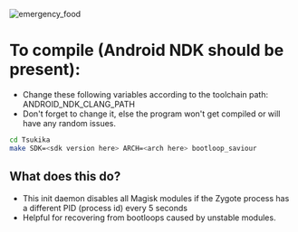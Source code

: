 ![emergency_food](https://github.com/bocchi-the-dev/banners/blob/main/notFound.png?raw=true)

# To compile (Android NDK should be present):
- Change these following variables according to the toolchain path: ANDROID_NDK_CLANG_PATH
- Don't forget to change it, else the program won't get compiled or will have any random issues.
```bash
cd Tsukika
make SDK=<sdk version here> ARCH=<arch here> bootloop_saviour
```

## What does this do?
- This init daemon disables all Magisk modules if the Zygote process has a different PID (process id) every 5 seconds
- Helpful for recovering from bootloops caused by unstable modules.